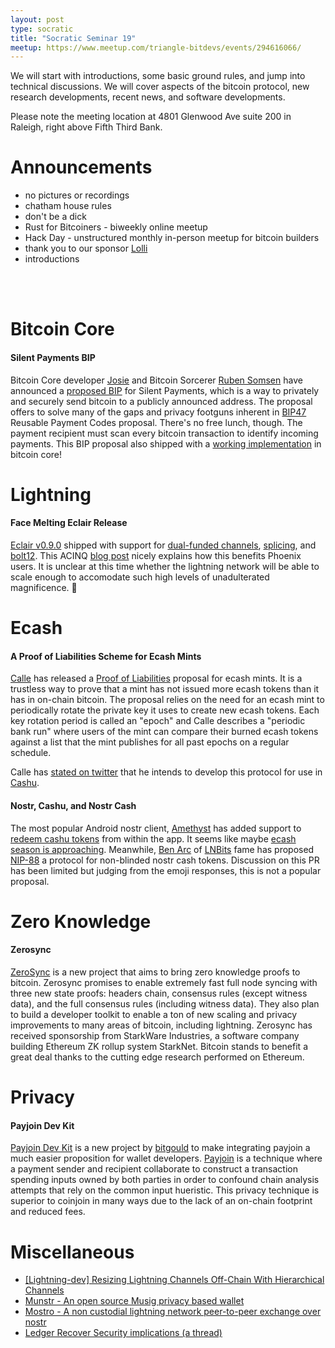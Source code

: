```yaml
---
layout: post
type: socratic
title: "Socratic Seminar 19"
meetup: https://www.meetup.com/triangle-bitdevs/events/294616066/
---
```


We will start with introductions, some basic ground rules, and jump into technical discussions. We will cover aspects of the bitcoin protocol, new research developments, recent news, and
software developments.

Please note the meeting location at 4801 Glenwood Ave suite 200 in Raleigh, right above Fifth Third Bank.

# Announcements

- no pictures or recordings
- chatham house rules
- don't be a dick
- Rust for Bitcoiners - biweekly online meetup
- Hack Day - unstructured monthly in-person meetup for bitcoin builders
- thank you to our sponsor [Lolli](https://www.lolli.com/)
- introductions

<br><br>

# Bitcoin Core

#### Silent Payments BIP
Bitcoin Core developer [Josie](https://iris.to/npub1uaj9phu5lpxpczm3vaayt46m0yv0pduxzy7z6quwd2uggxue7fmqx9665u) and Bitcoin Sorcerer [Ruben Somsen](https://twitter.com/SomsenRuben) have announced a [proposed BIP](https://github.com/bitcoin/bips/blob/f1c188faa55adb84ea0972dd451f319355c2860c/bip-0000.mediawiki) for Silent Payments, which is a way to privately and securely send bitcoin to a publicly announced address. The proposal offers to solve many of the gaps and privacy footguns inherent in [BIP47](https://en.bitcoin.it/wiki/BIP_0047) Reusable Payment Codes proposal. There's no free lunch, though. The payment recipient must scan every bitcoin transaction to identify incoming payments. This BIP proposal also shipped with a [working implementation](https://github.com/bitcoin/bitcoin/pull/27827) in bitcoin core!

# Lightning

#### Face Melting Eclair Release

[Eclair v0.9.0](https://github.com/ACINQ/eclair/blob/master/docs/release-notes/eclair-v0.9.0.md) shipped with support for [dual-funded channels](https://bitcoinops.org/en/topics/dual-funding/), [splicing](https://bitcoinops.org/en/topics/splicing/), and [bolt12](https://bitcoinops.org/en/topics/offers/). This ACINQ [blog post](https://acinq.co/blog/phoenix-splicing-update) nicely explains how this benefits Phoenix users. It is unclear at this time whether the lightning network will be able to scale enough to accomodate such high levels of unadulterated magnificence. 🫠

# Ecash

#### A Proof of Liabilities Scheme for Ecash Mints
[Calle](https://twitter.com/callebtc/) has released a [Proof of Liabilities](https://gist.github.com/callebtc/ed5228d1d8cbaade0104db5d1cf63939) proposal for ecash mints. It is a trustless way to prove that a mint has not issued more ecash tokens than it has in on-chain bitcoin. The proposal relies on the need for an ecash mint to periodically rotate the private key it uses to create new ecash tokens. Each key rotation period is called an "epoch" and  Calle describes a "periodic bank run" where users of the mint can compare their burned ecash tokens against a list that the mint publishes for all past epochs on a regular schedule.

Calle has [stated on twitter](https://twitter.com/callebtc/status/1655617089590243335) that he intends to develop this protocol for use in [Cashu](https://cashu.space/).


#### Nostr, Cashu, and Nostr Cash
The most popular Android nostr client, [Amethyst](https://github.com/vitorpamplona/amethyst) has added support to [redeem cashu tokens](https://github.com/vitorpamplona/amethyst/pull/471) from within the app. It seems like maybe [ecash season is approaching](https://nostr.build/i/72e5b37b69d3ca848586ee0e825b2b74962503c4df64bf2eb7c207a4c131bcdc.jpg). Meanwhile, [Ben Arc](https://coracle.social/people/npub1c878wu04lfqcl5avfy3p5x83ndpvedaxv0dg7pxthakq3jqdyzcs2n8avm/notes) of [LNBits](https://lnbits.com/) fame has proposed [NIP-88](https://github.com/nostr-protocol/nips/pull/627) a protocol for non-blinded nostr cash tokens. Discussion on this PR has been limited but judging from the emoji responses, this is not a popular proposal.

# Zero Knowledge

#### Zerosync
[ZeroSync](https://zerosync.org/) is a new project that aims to bring zero knowledge proofs to bitcoin. Zerosync promises to enable extremely fast full node syncing with three new state proofs: headers chain, consensus rules (except witness data), and the full consensus rules (including witness data). They also plan to build a developer toolkit to enable a ton of new scaling and privacy improvements to many areas of bitcoin, including lightning. Zerosync has received sponsorship from StarkWare Industries, a software company building Ethereum ZK rollup system StarkNet. Bitcoin stands to benefit a great deal thanks to the cutting edge research performed on Ethereum.

# Privacy

#### Payjoin Dev Kit

[Payjoin Dev Kit](https://payjoindevkit.org/blog/pdk-an-sdk-for-payjoin-transactions/) is a new project by [bitgould](https://iris.to/npub1yevrvtp3xl42sq06usztudhleq8pdfsugw5frgaqg6lvfdewfx9q6zqrkl) to make integrating payjoin a much easier proposition for wallet developers. [Payjoin](https://bitcoinops.org/en/topics/payjoin/) is a technique where a payment sender and recipient collaborate to construct a transaction spending inputs owned by both parties in order to confound chain analysis attempts that rely on the common input hueristic. This privacy technique is superior to coinjoin in many ways due to the lack of an on-chain footprint and reduced fees.


# Miscellaneous
- [\[Lightning-dev\] Resizing Lightning Channels Off-Chain With Hierarchical Channels](https://lists.linuxfoundation.org/pipermail/lightning-dev/2023-March/003886.html)
- [Munstr - An open source Musig privacy based wallet](https://github.com/0xBEEFCAF3/munstr)
- [Mostro - A non custodial lightning network peer-to-peer exchange over nostr](https://github.com/MostroP2P/mostro)
- [Ledger Recover Security implications (a thread)](https://www.nobsbitcoin.com/ledger-to-launch-kyc-cloud-based-recovery-service/)

